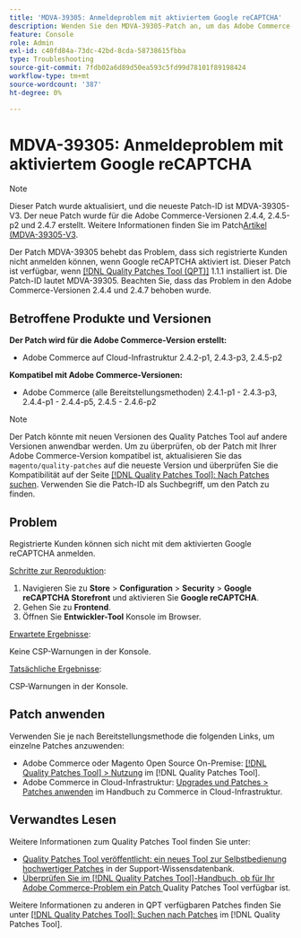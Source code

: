 ```yaml
---
title: 'MDVA-39305: Anmeldeproblem mit aktiviertem Google reCAPTCHA'
description: Wenden Sie den MDVA-39305-Patch an, um das Adobe Commerce-Problem zu beheben, bei dem sich registrierte Kunden nicht anmelden können, wenn Google reCAPTCHA aktiviert ist.
feature: Console
role: Admin
exl-id: c40fd84a-73dc-42bd-8cda-58738615fbba
type: Troubleshooting
source-git-commit: 7fdb02a6d89d50ea593c5fd99d78101f89198424
workflow-type: tm+mt
source-wordcount: '387'
ht-degree: 0%

---
```


# MDVA-39305: Anmeldeproblem mit aktiviertem Google reCAPTCHA

>[!NOTE]
>
>Dieser Patch wurde aktualisiert, und die neueste Patch-ID ist MDVA-39305-V3. Der neue Patch wurde für die Adobe Commerce-Versionen 2.4.4, 2.4.5-p2 und 2.4.7 erstellt. Weitere Informationen finden Sie im Patch[Artikel (MDVA-39305-V3](https://experienceleague.adobe.com/de/docs/commerce-operations/tools/quality-patches-tool/patches-available-in-qpt/v1-1-58/mdva-39305-v3-login-issue-with-enabled-google-recaptcha).

Der Patch MDVA-39305 behebt das Problem, dass sich registrierte Kunden nicht anmelden können, wenn Google reCAPTCHA aktiviert ist. Dieser Patch ist verfügbar, wenn [[!DNL Quality Patches Tool (QPT)]](https://experienceleague.adobe.com/de/docs/commerce-operations/tools/quality-patches-tool/quality-patches-tool-to-self-serve-quality-patches) 1.1.1 installiert ist. Die Patch-ID lautet MDVA-39305. Beachten Sie, dass das Problem in den Adobe Commerce-Versionen 2.4.4 und 2.4.7 behoben wurde.

## Betroffene Produkte und Versionen

**Der Patch wird für die Adobe Commerce-Version erstellt:**

* Adobe Commerce auf Cloud-Infrastruktur 2.4.2-p1, 2.4.3-p3, 2.4.5-p2

**Kompatibel mit Adobe Commerce-Versionen:**

* Adobe Commerce (alle Bereitstellungsmethoden) 2.4.1-p1 - 2.4.3-p3, 2.4.4-p1 - 2.4.4-p5, 2.4.5 - 2.4.6-p2

>[!NOTE]
>
>Der Patch könnte mit neuen Versionen des Quality Patches Tool auf andere Versionen anwendbar werden. Um zu überprüfen, ob der Patch mit Ihrer Adobe Commerce-Version kompatibel ist, aktualisieren Sie das `magento/quality-patches` auf die neueste Version und überprüfen Sie die Kompatibilität auf der Seite [[!DNL Quality Patches Tool]: Nach Patches suchen](https://experienceleague.adobe.com/de/docs/commerce-operations/tools/quality-patches-tool/quality-patches-tool-to-self-serve-quality-patches). Verwenden Sie die Patch-ID als Suchbegriff, um den Patch zu finden.

## Problem

Registrierte Kunden können sich nicht mit dem aktivierten Google reCAPTCHA anmelden.

<u>Schritte zur Reproduktion</u>:

1. Navigieren Sie zu **Store** > **Configuration** > **Security** > **Google reCAPTCHA Storefront** und aktivieren Sie **Google reCAPTCHA**.
1. Gehen Sie zu **Frontend**.
1. Öffnen Sie **Entwickler-Tool** Konsole im Browser.

<u>Erwartete Ergebnisse</u>:

Keine CSP-Warnungen in der Konsole.

<u>Tatsächliche Ergebnisse</u>:

CSP-Warnungen in der Konsole.

## Patch anwenden

Verwenden Sie je nach Bereitstellungsmethode die folgenden Links, um einzelne Patches anzuwenden:

* Adobe Commerce oder Magento Open Source On-Premise: [[!DNL Quality Patches Tool] > Nutzung](/help/tools/quality-patches-tool/usage.md) im [!DNL Quality Patches Tool].
* Adobe Commerce in Cloud-Infrastruktur: [Upgrades und Patches > Patches anwenden](https://experienceleague.adobe.com/docs/commerce-cloud-service/user-guide/develop/upgrade/apply-patches.html?lang=de) im Handbuch zu Commerce in Cloud-Infrastruktur.

## Verwandtes Lesen

Weitere Informationen zum Quality Patches Tool finden Sie unter:

* [Quality Patches Tool veröffentlicht: ein neues Tool zur Selbstbedienung hochwertiger Patches](https://experienceleague.adobe.com/de/docs/commerce-operations/tools/quality-patches-tool/quality-patches-tool-to-self-serve-quality-patches) in der Support-Wissensdatenbank.
* [Überprüfen Sie im [!DNL Quality Patches Tool]-Handbuch, ob für Ihr Adobe Commerce-Problem ein Patch ](/help/tools/quality-patches-tool/patches-available-in-qpt/check-patch-for-magento-issue-with-magento-quality-patches.md) Quality Patches Tool verfügbar ist.

Weitere Informationen zu anderen in QPT verfügbaren Patches finden Sie unter [[!DNL Quality Patches Tool]: Suchen nach Patches](https://experienceleague.adobe.com/tools/commerce-quality-patches/index.html?lang=de) im [!DNL Quality Patches Tool].
